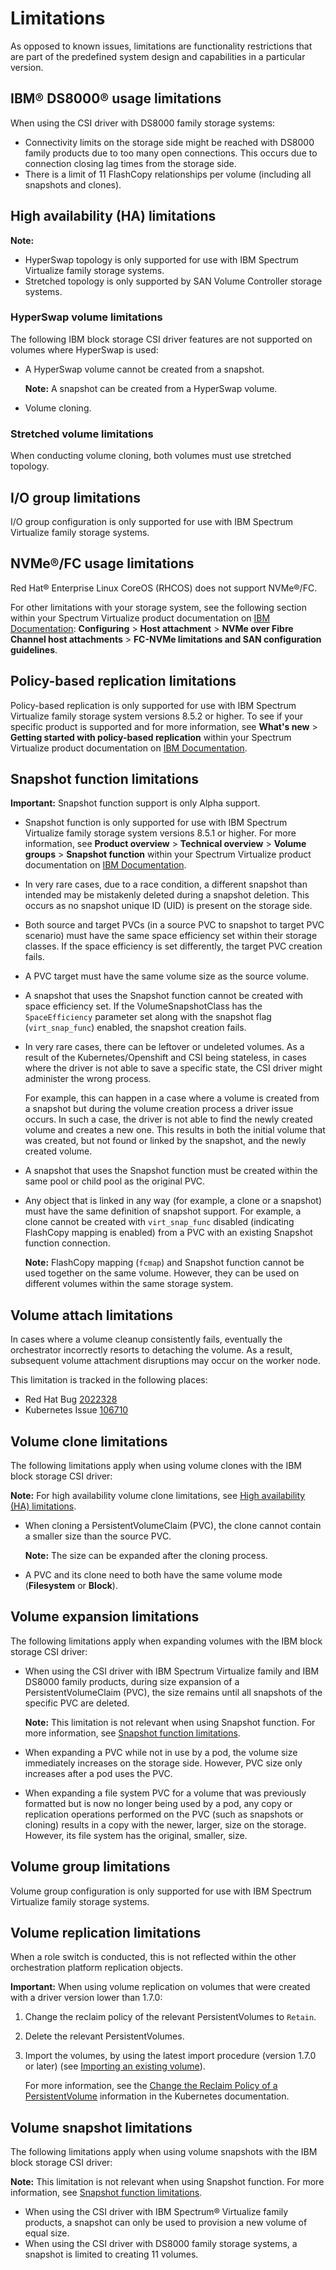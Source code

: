 # Limitations

As opposed to known issues, limitations are functionality restrictions that are part of the predefined system design and capabilities in a particular version.

## IBM® DS8000® usage limitations

When using the CSI driver with DS8000 family storage systems:
- Connectivity limits on the storage side might be reached with DS8000 family products due to too many open connections. This occurs due to connection closing lag times from the storage side.
- There is a limit of 11 FlashCopy relationships per volume (including all snapshots and clones).

## High availability (HA) limitations
**Note:**
- HyperSwap topology is only supported for use with IBM Spectrum Virtualize family storage systems.
- Stretched topology is only supported by SAN Volume Controller storage systems.

### HyperSwap volume limitations
The following IBM block storage CSI driver features are not supported on volumes where HyperSwap is used:

- A HyperSwap volume cannot be created from a snapshot.

    **Note:** A snapshot can be created from a HyperSwap volume.
- Volume cloning.

### Stretched volume limitations
 When conducting volume cloning, both volumes must use stretched topology.

## I/O group limitations

I/O group configuration is only supported for use with IBM Spectrum Virtualize family storage systems.

## NVMe®/FC usage limitations

 Red Hat® Enterprise Linux CoreOS (RHCOS) does not support NVMe®/FC.
 
 For other limitations with your storage system, see the following section within your Spectrum Virtualize product documentation on [IBM Documentation](https://www.ibm.com/docs/en/): **Configuring** > **Host attachment** > **NVMe over Fibre Channel host attachments** > **FC-NVMe limitations and SAN configuration guidelines**.

## Policy-based replication limitations
Policy-based replication is only supported for use with IBM Spectrum Virtualize family storage system versions 8.5.2 or higher. To see if your specific product is supported and for more information, see **What's new** > **Getting started with policy-based replication** within your Spectrum Virtualize product documentation on [IBM Documentation](https://www.ibm.com/docs).

## Snapshot function limitations

**Important:** Snapshot function support is only Alpha support.

- Snapshot function is only supported for use with IBM Spectrum Virtualize family storage system versions 8.5.1 or higher. For more information, see **Product overview** > **Technical overview** > **Volume groups** > **Snapshot function** within your Spectrum Virtualize product documentation on [IBM Documentation](https://www.ibm.com/docs).
- In very rare cases, due to a race condition, a different snapshot than intended may be mistakenly deleted during a snapshot deletion. This occurs as no snapshot unique ID (UID) is present on the storage side.
- Both source and target PVCs (in a source PVC to snapshot to target PVC scenario) must have the same space efficiency set within their storage classes. If the space efficiency is set differently, the target PVC creation fails.
- A PVC target must have the same volume size as the source volume.
- A snapshot that uses the Snapshot function cannot be created with space efficiency set. If the VolumeSnapshotClass has the `SpaceEfficiency` parameter set along with the snapshot flag (`virt_snap_func`) enabled, the snapshot creation fails.
- In very rare cases, there can be leftover or undeleted volumes. As a result of the Kubernetes/Openshift and CSI being stateless, in cases where the driver is not able to save a specific state, the CSI driver might administer the wrong process.

    For example, this can happen in a case where a volume is created from a snapshot but during the volume creation process a driver issue occurs. In such a case, the driver is not able to find the newly created volume and creates a new one. This results in both the initial volume that was created, but not found or linked by the snapshot, and the newly created volume.
- A snapshot that uses the Snapshot function must be created within the same pool or child pool as the original PVC.
- Any object that is linked in any way (for example, a clone or a snapshot) must have the same definition of snapshot support. For example, a clone cannot be created with `virt_snap_func` disabled (indicating FlashCopy mapping is enabled) from a PVC with an existing Snapshot function connection.

    **Note:** FlashCopy mapping (`fcmap`) and Snapshot function cannot be used together on the same volume. However, they can be used on different volumes within the same storage system. 

## Volume attach limitations

 In cases where a volume cleanup consistently fails, eventually the orchestrator incorrectly resorts to detaching the volume. As a result, subsequent volume attachment disruptions may occur on the worker node.
 
 This limitation is tracked in the following places:

- Red Hat Bug [2022328](https://bugzilla.redhat.com/show_bug.cgi?id=2022328)
- Kubernetes Issue [106710](https://github.com/kubernetes/kubernetes/issues/106710)

## Volume clone limitations

The following limitations apply when using volume clones with the IBM block storage CSI driver:

**Note:** For high availability volume clone limitations, see [High availability (HA) limitations](#high-availability-ha-limitations).

-   When cloning a PersistentVolumeClaim (PVC), the clone cannot contain a smaller size than the source PVC.

    **Note:** The size can be expanded after the cloning process.

-   A PVC and its clone need to both have the same volume mode (**Filesystem** or **Block**).

## Volume expansion limitations

The following limitations apply when expanding volumes with the IBM block storage CSI driver:

-   When using the CSI driver with IBM Spectrum Virtualize family and IBM DS8000 family products, during size expansion of a PersistentVolumeClaim (PVC), the size remains until all snapshots of the specific PVC are deleted.

     **Note:** This limitation is not relevant when using Snapshot function. For more information, see [Snapshot function limitations](#snapshot-function-limitations).
-   When expanding a PVC while not in use by a pod, the volume size immediately increases on the storage side. However, PVC size only increases after a pod uses the PVC.
-   When expanding a file system PVC for a volume that was previously formatted but is now no longer being used by a pod, any copy or replication operations performed on the PVC (such as snapshots or cloning) results in a copy with the newer, larger, size on the storage. However, its file system has the original, smaller, size.

## Volume group limitations

Volume group configuration is only supported for use with IBM Spectrum Virtualize family storage systems.

## Volume replication limitations

When a role switch is conducted, this is not reflected within the other orchestration platform replication objects.

**Important:** When using volume replication on volumes that were created with a driver version lower than 1.7.0:

 1. Change the reclaim policy of the relevant PersistentVolumes to `Retain`.
 2. Delete the relevant PersistentVolumes.
 3. Import the volumes, by using the latest import procedure (version 1.7.0 or later) (see [Importing an existing volume](../configuration/importing_existing_volume.md)).
      
    For more information, see the [Change the Reclaim Policy of a PersistentVolume](https://kubernetes.io/docs/tasks/administer-cluster/change-pv-reclaim-policy/) information in the Kubernetes documentation.

## Volume snapshot limitations

The following limitations apply when using volume snapshots with the IBM block storage CSI driver:

**Note:** This limitation is not relevant when using Snapshot function. For more information, see [Snapshot function limitations](#snapshot-function-limitations).
-   When using the CSI driver with IBM Spectrum® Virtualize family products, a snapshot can only be used to provision a new volume of equal size.
- When using the CSI driver with DS8000 family storage systems, a snapshot is limited to creating 11 volumes.
